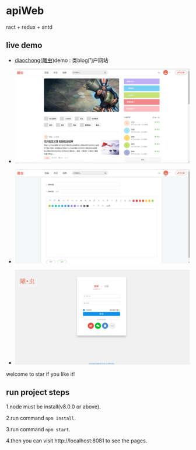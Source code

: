 # apiWeb
ract + redux + antd 

## live demo

* [diaochong(雕虫)](http://www.chinaopensource.top:8081)demo : 类blog门户网站

* ![](https://github.com/ChinaOpenSourceTeam/apiWeb/blob/master/src/public/images/demo1.png)

* ![](https://github.com/ChinaOpenSourceTeam/apiWeb/blob/master/src/public/images/demo2.png)

* ![](https://github.com/ChinaOpenSourceTeam/apiWeb/blob/master/src/public/images/demo3.png)

welcome to star if you like it!


## run project steps

 1.node must be install(v8.0.0 or  above).

 2.run command ```npm install```.

 3.run command ```npm start```.
 
 4.then you can visit http://localhost:8081 to see the pages.
